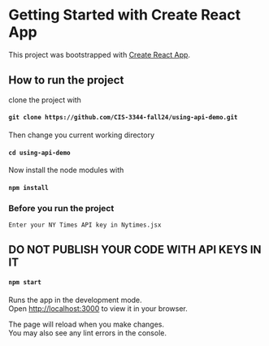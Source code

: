 # Getting Started with Create React App

This project was bootstrapped with [Create React App](https://github.com/facebook/create-react-app).

## How to run the project

clone the project with

#### `git clone https://github.com/CIS-3344-fall24/using-api-demo.git`

Then change you current working directory

#### `cd using-api-demo`

Now install the node modules with

#### `npm install`

### Before you run the project

    Enter your NY Times API key in Nytimes.jsx

## DO NOT PUBLISH YOUR CODE WITH API KEYS IN IT

#### `npm start`

Runs the app in the development mode.\
Open [http://localhost:3000](http://localhost:3000) to view it in your browser.

The page will reload when you make changes.\
You may also see any lint errors in the console.
